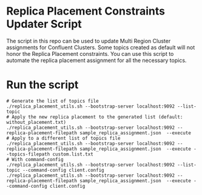 # Replica Placement Constraints Updater Script
The script in this repo can be used to update Multi Region Cluster assignments for Confluent Clusters.
Some topics created as default will not honor the Replica Placement constraints. 
You can use this script to automate the replica placement assignment for all the necessary topics.

# Run the script

```
# Generate the list of topics file 
./replica_placement_utils.sh --bootstrap-server localhost:9092 --list-topic
# Apply the new replica placement to the generated list (default: without_placement.txt)
./replica_placement_utils.sh --bootstrap-server localhost:9092 --replica-placement-filepath sample_replica_assignment.json  --execute 
# Apply to a different list of topics file 
./replica_placement_utils.sh --bootstrap-server localhost:9092 --replica-placement-filepath sample_replica_assignment.json  --execute --topics-filepath custom.list.txt
# With command-config
./replica_placement_utils.sh --bootstrap-server localhost:9092 --list-topic --command-config client.config
./replica_placement_utils.sh --bootstrap-server localhost:9092 --replica-placement-filepath sample_replica_assignment.json  --execute --command-config client.config
```